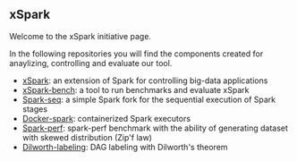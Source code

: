## xSpark

Welcome to the xSpark initiative page.

In the following repositories you will find the components created for anaylizing, controlling and evaluate our tool.

- [xSpark](https://github.com/gioenn/xSpark): an extension of Spark for controlling big-data applications
- [xSpark-bench](https://github.com/gioenn/xSpark-bench): a tool to run benchmarks and evaluate xSpark
- [Spark-seq](https://github.com/gioenn/spark-seq): a simple Spark fork for the sequential execution of Spark stages
- [Docker-spark](https://github.com/gioenn/docker-spark): containerized Spark executors
- [Spark-perf](https://github.com/gioenn/spark-perf): spark-perf benchmark with the ability of generating dataset with skewed distribution (Zip'f law)
- [Dilworth-labeling](https://github.com/gioenn/dilworth-labeling): DAG labeling with Dilworth's theorem


